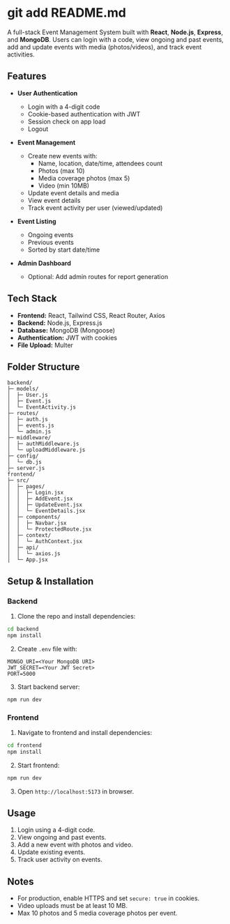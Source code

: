 # git add README.md

A full-stack Event Management System built with **React**, **Node.js**, **Express**, and **MongoDB**. Users can login with a code, view ongoing and past events, add and update events with media (photos/videos), and track event activities.

## Features

- **User Authentication**
  - Login with a 4-digit code
  - Cookie-based authentication with JWT
  - Session check on app load
  - Logout

- **Event Management**
  - Create new events with:
    - Name, location, date/time, attendees count
    - Photos (max 10)
    - Media coverage photos (max 5)
    - Video (min 10MB)
  - Update event details and media
  - View event details
  - Track event activity per user (viewed/updated)

- **Event Listing**
  - Ongoing events
  - Previous events
  - Sorted by start date/time

- **Admin Dashboard**
  - Optional: Add admin routes for report generation

## Tech Stack

- **Frontend:** React, Tailwind CSS, React Router, Axios
- **Backend:** Node.js, Express.js
- **Database:** MongoDB (Mongoose)
- **Authentication:** JWT with cookies
- **File Upload:** Multer

## Folder Structure

```
backend/
├─ models/
│  ├─ User.js
│  ├─ Event.js
│  └─ EventActivity.js
├─ routes/
│  ├─ auth.js
│  ├─ events.js
│  └─ admin.js
├─ middleware/
│  ├─ authMiddleware.js
│  └─ uploadMiddleware.js
├─ config/
│  └─ db.js
├─ server.js
frontend/
├─ src/
│  ├─ pages/
│  │  ├─ Login.jsx
│  │  ├─ AddEvent.jsx
│  │  ├─ UpdateEvent.jsx
│  │  └─ EventDetails.jsx
│  ├─ components/
│  │  ├─ Navbar.jsx
│  │  └─ ProtectedRoute.jsx
│  ├─ context/
│  │  └─ AuthContext.jsx
│  ├─ api/
│  │  └─ axios.js
│  └─ App.jsx
```

## Setup & Installation

### Backend

1. Clone the repo and install dependencies:

```bash
cd backend
npm install
```

2. Create `.env` file with:

```
MONGO_URI=<Your MongoDB URI>
JWT_SECRET=<Your JWT Secret>
PORT=5000
```

3. Start backend server:

```bash
npm run dev
```

### Frontend

1. Navigate to frontend and install dependencies:

```bash
cd frontend
npm install
```

2. Start frontend:

```bash
npm run dev
```

3. Open `http://localhost:5173` in browser.

## Usage

1. Login using a 4-digit code.
2. View ongoing and past events.
3. Add a new event with photos and video.
4. Update existing events.
5. Track user activity on events.

## Notes

- For production, enable HTTPS and set `secure: true` in cookies.
- Video uploads must be at least 10 MB.
- Max 10 photos and 5 media coverage photos per event.


